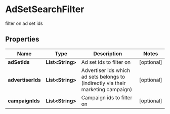

# AdSetSearchFilter

filter on ad set ids

## Properties

| Name | Type | Description | Notes |
|------------ | ------------- | ------------- | -------------|
|**adSetIds** | **List&lt;String&gt;** | Ad set ids to filter on |  [optional] |
|**advertiserIds** | **List&lt;String&gt;** | Advertiser ids which ad sets belongs to (indirectly via their marketing campaign) |  [optional] |
|**campaignIds** | **List&lt;String&gt;** | Campaign ids to filter on |  [optional] |



